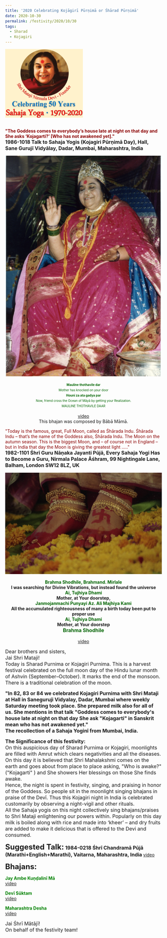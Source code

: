 ```yaml
---
title: '2020 Celebrating Kojāgirī Pūrṇimā or Śhārad Pūrṇimā'
date: 2020-10-30
permalink: /festivity/2020/10/30
tags:
  - Sharad
  - Kojagiri
---
```


<div style="text-align: left"><img src="/images/image00.png" width="250" /></div><br>

<p>
<font color="DarkRed"><b>"The Goddess comes to everybody’s house late at night on that day and She asks ‘Kojagarti?’ [Who has not awakened yet]."</b></font><br>
<font size="+0"><b>1986-1018 Talk to Sahaja Yogis (Kojagiri Pūrṇimā Day), Hall, Sane Gurujī Vidyālay, Dadar, Mumbai, Maharashtra, India</b></font>
</p>


<div style="text-align: center"><img src="/images/image548.png" /></div>

<p style="text-align:center;">
<font size="0"><font color="DarkGreen"><b>Mauline thothavile dar</b><br>
Mother has knocked on your door<br>
<b>Houni za ata gadya par</b><br>
Now, friend cross the Ocean of Māyā by getting your Realization.<br>
MAULINE THOTHAVILE DAAR</font></font><br>
</font></font><br>
<a href="https://www.youtube.com/watch?v=TEFYMvTc6V0&ab_channel=sykrassisf">video</a><br>
This bhajan was composed by Bābā Māmā.
</p>

<p>
<font color="DarkRed">"Today is the famous, great, Full Moon, called as Śhārada Indu. Śhārada Indu – that’s the name of the Goddess also, Śhārada Indu. The Moon on the autumn season. This is the biggest Moon, and – of course not in England – but in India that day the Moon is giving the greatest light ....."</font><br>
<font size="+0"><b>1982-1101 Śhrī Guru Nāṇaka Jayanti Pūjā, Every Sahaja Yogi Has to Become a Guru, Nirmala Palace Āśhram, 99 Nightingale Lane, Balham, London SW12 8LZ, UK</b></font>
</p>

<div style="text-align: center"><img src="/images/image549.png" /></div>

<p style="text-align:center;">
<font color="DarkGreen"><b>Brahma Shodhile, Brahmand. Mirlale</b></font><br>
<b>I was searching for Divine Vibrations, but instead found the universe</b><br>
<font color="DarkGreen"><b>Ai, Tujhiya Dhami</b></font><br>
<b>Mother, at Your doorstep,</b><br>
<font color="DarkGreen"><b>Janmojanmachi Punyayi Az. Ali Majhiya Kami</b></font><br>
<b>All the accumulated righteousness of many a birth today been put to proper use</b><br>
<font color="DarkGreen"><b>Ai, Tujhiya Dhami </b></font><br>
<b>Mother, at Your doorstep</b><br>
<font size="+0"><font color="DarkGreen"><b>Brahma Shodhile</b></font></font><br><br>
<a href="https://www.youtube.com/watch?v=OV64d6HbXHs&ab_channel=LotusSahajayoga">video</a>
</p>

<p>
<font size="+0">Dear brothers and sisters,<br>
Jai Shri Mataji!<br>
Today is Sharad Purnima or Kojagiri Purnima.  This is a harvest festival celebrated on the full moon day of the Hindu lunar month of Ashvin (September–October). It marks the end of the monsoon. There is a traditional celebration of the moon.</font>
</p>

<p>
<font size="+0"><b>"In 82, 83 or 84 we celebrated Kojagiri Purnima with Shri Mataji at Hall in Saneguruji Vidyalay, Dadar, Mumbai where weekly Saturday meeting took place. She prepared milk also for all of us.
She mentions in that talk "Goddess comes to everybody's house late at night on that day She ask "Kojagarti" in Sanskrit mean who has not awakened yet."<br>
The recollection of a Sahaja Yoginī from Mumbai, India.</b></font>
</p>

<p>
<font size="+0"><b>The Significance of this festivity:</b><br>
On this auspicious day of Sharad Purnima or Kojagiri, moonlights are filled with Amrut which clears negativities and all the diseases.<br>
On this day it is believed that Shri Mahalakshmi comes on the earth and goes about from place to place asking, "Who is awake?"("Kojagarti" ) and She showers Her blessings on those She finds awake.<br>
Hence, the night is spent in festivity, singing, and praising in honor of the Goddess. So people sit in the moonlight singing bhajans in praise of the Devī. Thus this Kojagiri night in India is celebrated customarily by observing a night-vigil and other rituals.<br>
All the Sahaja yogis on this night collectively sing bhajans/praises to Shri Mataji enlightening our powers within.
Popularly on this day milk is boiled along with rice and made into  ‘kheer’ – and dry fruits are added to make it delicious that is offered to the Devi and consumed.</font>
</p>

<font size="+2"><b>Suggested Talk:</b></font> 
<font size="+0"><b>1984-0218 Śhrī Chandramā Pūjā (Marathi+English+Marathi), Vaitarna, Maharashtra, India</b></font>
<a href="https://www.youtube.com/watch?v=lw5h5fnhqm4&ab_channel=TeachingsofH.H.ShriMatajiNirmalaDevi"> video</a><br>

<font size="+2"><b>Bhajans:</b></font>
 
<p>
<font color="green"><b>Jay Ambe Kuṇḍalinī Mā</b></font><br>
<a href="">video</a> 
</p>

<p>
<font color="green"><b>Devī Sūktam</b></font><br>
<a href="https://www.youtube.com/watch?v=K7he8axOgfw&ab_channel=SahajayogaCulture">video</a> 
</p>

<p>
<font color="green"><b>Maharashtra Desha</b></font><br>
<a href="https://www.youtube.com/watch?v=0gT3SnIwI4M&ab_channel=VIOLONISTUL">video</a> 
</p>

<p>
<font size="+0">Jai Śhrī Mātājī!<br>
On behalf of the festivity team!</font>
</p>